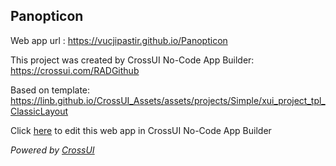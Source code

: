## Panopticon
Web app url : https://vucjipastir.github.io/Panopticon

This project was created by CrossUI No-Code App Builder: https://crossui.com/RADGithub

Based on template: https://linb.github.io/CrossUI_Assets/assets/projects/Simple/xui_project_tpl_ClassicLayout

Click [here](https://crossui.com/RADGithub/#!from=github&owner=vucjipastir&repo=Panopticon) to edit this web app in CrossUI No-Code App Builder

<i>Powered by [CrossUI](https://crossui.com)</i>
